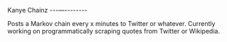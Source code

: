 Kanye Chainz
---––--------

Posts a Markov chain every x minutes to Twitter or whatever.
Currently working on programmatically scraping quotes from Twitter or Wikipedia.

